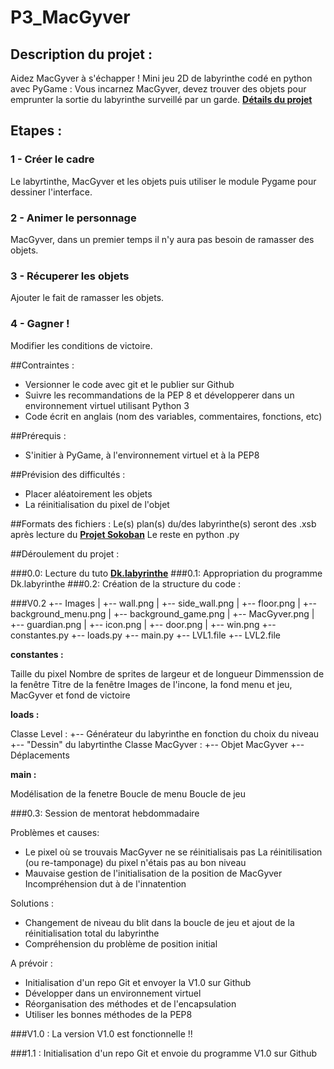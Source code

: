 # P3_MacGyver

## Description du projet :
Aidez MacGyver à s'échapper !
Mini jeu 2D de labyrinthe codé en python avec PyGame :
Vous incarnez MacGyver, devez trouver des objets pour emprunter la sortie du labyrinthe surveillé par un garde.
[**Détails du projet**](https://openclassrooms.com/projects/aidez-macgyver-a-sechapper)

## Etapes :
### 1 - Créer le cadre 
Le labyrtinthe, MacGyver et les objets puis utiliser le module Pygame pour dessiner l'interface.
### 2 - Animer le personnage 
MacGyver, dans un premier temps il n'y aura pas besoin de ramasser des objets.
### 3 - Récuperer les objets 
Ajouter le fait de ramasser les objets.
### 4 - Gagner ! 
Modifier les conditions de victoire.

##Contraintes :
- Versionner le code avec git et le publier sur Github  
- Suivre les recommandations de la PEP 8 et développerer dans un environnement virtuel utilisant Python 3  
- Code écrit en anglais (nom des variables, commentaires, fonctions, etc)

##Prérequis :
- S'initier à PyGame, à l'environnement virtuel et à la PEP8

##Prévision des difficultés :
- Placer aléatoirement les objets 
- La réinitialisation du pixel de l'objet

##Formats des fichiers :
Le(s) plan(s) du/des labyrinthe(s) seront des .xsb après lecture du [**Projet Sokoban**](https://chamilo.univ-grenoble-alpes.fr/courses/IUT1RT1M2109/document/1718-Sokoban/build/index.html)
Le reste en python .py

##Déroulement du projet :

###0.0: 
Lecture du tuto [**Dk.labyrinthe**](http://sdz.tdct.org/sdz/interface-graphique-pygame-pour-python.html)
###0.1: 
Appropriation du programme Dk.labyrinthe
###0.2: 
Création de la structure du code :

###V0.2
  +-- Images
  |     +-- wall.png
  |     +-- side_wall.png
  |     +-- floor.png
  |     +-- background_menu.png
  |     +-- background_game.png
  |     +-- MacGyver.png
  |     +-- guardian.png
  |     +-- icon.png
  |     +-- door.png
  |     +-- win.png
+--   constantes.py
+--   loads.py
+--   main.py
+--   LVL1.file
+--   LVL2.file

**constantes :**

Taille du pixel
Nombre de sprites de largeur et de longueur
Dimmenssion de la fenêtre
Titre de la fenêtre
Images de l'incone, la fond menu et jeu, MacGyver et fond de victoire

**loads :**

Classe Level :
  +-- Générateur du labyrinthe en fonction du choix du niveau
  +-- "Dessin" du labyrtinthe
Classe MacGyver :
  +-- Objet MacGyver
  +-- Déplacements
  
**main :**

Modélisation de la fenetre
Boucle de menu
Boucle de jeu

###0.3: Session de mentorat hebdommadaire

Problèmes et causes:
- Le pixel où se trouvais MacGyver ne se réinitialisais pas
  La réinitilisation (ou re-tamponage) du pixel n'étais pas au bon niveau
- Mauvaise gestion de l'initialisation de la position de MacGyver
  Incompréhension dut à de l'innatention

Solutions :
- Changement de niveau du blit dans la boucle de jeu et ajout de la réinitialisation total du labyrinthe
- Compréhension du problème de position initial

A prévoir :

- Initialisation d'un repo Git et envoyer la V1.0 sur Github
- Développer dans un environnement virtuel
- Réorganisation des méthodes et de l'encapsulation
- Utiliser les bonnes méthodes de la PEP8

###V1.0 : 
La version V1.0 est fonctionnelle !! 

###1.1 : 
Initialisation d'un repo Git et envoie du programme V1.0 sur Github





